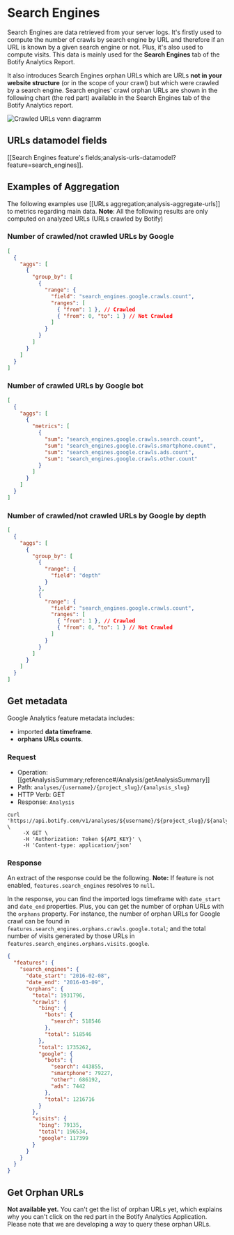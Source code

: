 # Search Engines

Search Engines are data retrieved from your server logs. It's firstly used to compute the number of crawls by search engine by URL and therefore if an URL is known by a given search engine or not. Plus, it's also used to compute visits. This data is mainly used for the **Search Engines** tab of the Botify Analytics Report.

It also introduces Search Engines orphan URLs which are URLs **not in your website structure** (or in the scope of your crawl) but which were crawled by a search engine. Search engines' crawl orphan URLs are shown in the following chart (the red part) available in the Search Engines tab of the Botify Analytics report.

![Crawled URLs venn diagramm](https://cloud.githubusercontent.com/assets/1886834/13709330/a0160116-e7b3-11e5-9166-896b2a4753cf.png)


## URLs datamodel fields

[[Search Engines feature's fields;analysis-urls-datamodel?feature=search_engines]].


## Examples of Aggregation

The following examples use [[URLs aggregation;analysis-aggregate-urls]] to metrics regarding main data.
**Note**: All the following results are only computed on analyzed URLs (URLs crawled by Botify)

### Number of crawled/not crawled URLs by Google

```JSON
[
  {
    "aggs": [
      {
        "group_by": [
          {
            "range": {
              "field": "search_engines.google.crawls.count",
              "ranges": [
                { "from": 1 }, // Crawled
                { "from": 0, "to": 1 } // Not Crawled
              ]
            }
          }
        ]
      }
    ]
  }
]
```

### Number of crawled URLs by Google bot

```JSON
[
  {
    "aggs": [
      {
        "metrics": [
          {
            "sum": "search_engines.google.crawls.search.count",
            "sum": "search_engines.google.crawls.smartphone.count",
            "sum": "search_engines.google.crawls.ads.count",
            "sum": "search_engines.google.crawls.other.count"
          }
        ]
      }
    ]
  }
]
```

### Number of crawled/not crawled URLs by Google by depth

```JSON
[
  {
    "aggs": [
      {
        "group_by": [
          {
            "range": {
              "field": "depth"
            }
          },
          {
            "range": {
              "field": "search_engines.google.crawls.count",
              "ranges": [
                { "from": 1 }, // Crawled
                { "from": 0, "to": 1 } // Not Crawled
              ]
            }
          }
        ]
      }
    ]
  }
]
```


## Get metadata

Google Analytics feature metadata includes:
- imported **data timeframe**.
- **orphans URLs counts**.

### Request

- Operation: [[getAnalysisSummary;reference#/Analysis/getAnalysisSummary]]
- Path: `analyses/{username}/{project_slug}/{analysis_slug}`
- HTTP Verb: GET
- Response: `Analysis`

```SH
curl 'https://api.botify.com/v1/analyses/${username}/${project_slug}/${analysis_slug}' \
     -X GET \
     -H 'Authorization: Token ${API_KEY}' \
     -H 'Content-type: application/json'
```

### Response

An extract of the response could be the following.
**Note:** If feature is not enabled, `features.search_engines` resolves to `null`.

In the response, you can find the imported logs timeframe with `date_start` and `date_end` properties.
Plus, you can get the number of orphan URLs with the `orphans` property. For instance, the number of orphan URLs for Google crawl can be found in `features.search_engines.orphans.crawls.google.total`; and the total number of visits generated by those URLs in `features.search_engines.orphans.visits.google`.

```JSON
{
  "features": {
    "search_engines": {
      "date_start": "2016-02-08",
      "date_end": "2016-03-09",
      "orphans": {
        "total": 1931796,
        "crawls": {
          "bing": {
            "bots": {
              "search": 518546
            },
            "total": 518546
          },
          "total": 1735262,
          "google": {
            "bots": {
              "search": 443855,
              "smartphone": 79227,
              "other": 686192,
              "ads": 7442
            },
            "total": 1216716
          }
        },
        "visits": {
          "bing": 79135,
          "total": 196534,
          "google": 117399
        }
      }
    }
  }
}
```



## Get Orphan URLs

**Not available yet.**
You can't get the list of orphan URLs yet, which explains why you can't click on the red part in the Botify Analytics Application.
Please note that we are developing a way to query these orphan URLs.
